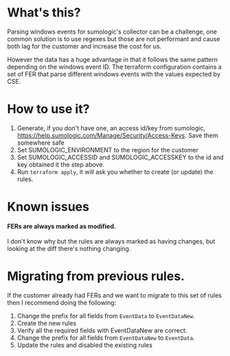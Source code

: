 # What's this?
Parsing windows events for sumologic's collector can be a challenge, one common solution is to use regexes but those are not performant and cause both lag for the customer and increase the cost for us.

However the data has a huge advantage in that it follows the same pattern depending on the windows event ID. The terraform configuration contains a set of FER that parse different windows events with the values expected by CSE.

# How to use it?
1. Generate, if you don't have one, an access id/key from sumologic, https://help.sumologic.com/Manage/Security/Access-Keys. Save them somewhere safe
1. Set SUMOLOGIC_ENVIRONMENT to the region for the customer
1. Set SUMOLOGIC_ACCESSID and SUMOLOGIC_ACCESSKEY to the id and key obtained it the step above.
1. Run `terraform apply`, it will ask you whether to create (or update) the rules.

# Known issues
#### FERs are always marked as modified.
I don't know why but the rules are always marked as having changes, but looking at the diff there's nothing changing.

# Migrating from previous rules.
If the customer already had FERs and we want to migrate to this set of rules then I recommend doing the following:
1. Change the prefix for all fields from `EventData` to `EventDataNew`.
1. Create the new rules
1. Verify all the required fields with EventDataNew are correct.
1. Change the prefix for all fields from `EventDataNew` to `EventData`.
1. Update the rules and disabled the existing rules
